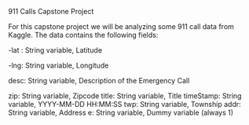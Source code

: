 911 Calls Capstone Project

For this capstone project we will be analyzing some 911 call data from Kaggle. The data contains the following fields:

-lat : String variable, Latitude

-lng: String variable, Longitude

desc: String variable, Description of the Emergency Call

zip: String variable, Zipcode
title: String variable, Title
timeStamp: String variable, YYYY-MM-DD HH:MM:SS
twp: String variable, Township
addr: String variable, Address
e: String variable, Dummy variable (always 1)
